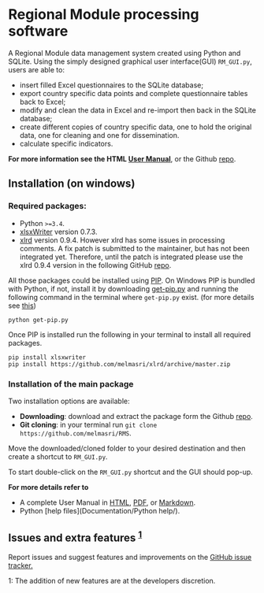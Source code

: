 
<link rel='stylesheet' href='markdown.css'/>

# Regional Module processing software
A Regional Module data management system created using Python and SQLite. Using the simply designed graphical user interface(GUI) `RM_GUI.py`, users are able to:

* insert filled Excel questionnaires to the SQLite database;
* export country specific data points and complete questionnaire tables back to Excel;
* modify and clean the data in Excel and re-import then back in the SQLite database;
* create different copies of country specific data, one to hold the original data, one for cleaning and one for dissemination.
* calculate specific indicators.

**For more information see the HTML [User Manual](Documentation/user-manual.html)**, or the Github [repo](https://github.com/melmasri/RMS).

## Installation (on windows)
### Required packages:

* Python `>=3.4`. 
* [xlsxWriter](https://xlsxwriter.readthedocs.org/) version 0.7.3.
* [xlrd](https://pypi.python.org/pypi/xlrd) version 0.9.4. However
  xlrd has some issues in processing comments. A fix patch is submitted to the maintainer, but has not been integrated yet. Therefore, until the patch is integrated please use the xlrd 0.9.4 version in the following GitHub [repo](https://github.com/melmasri/xlrd).

All those packages could be installed using
[PIP](https://pypi.python.org/pypi/pip). On Windows PIP is bundled
with Python, if not, install it by downloading  [get-pip.py](get-pip.py) and running the following command in the terminal where `get-pip.py` exist. (for more details see [this](https://pip.pypa.io/en/stable/installing.html#install-pip))

```
python get-pip.py
```

Once PIP is installed run the following in your terminal to install all required packages.

```
pip install xlsxwriter
pip install https://github.com/melmasri/xlrd/archive/master.zip
```

### Installation of the main package
Two installation options are available:

* **Downloading**: download and extract the package form the Github [repo](https://github.com/melmasri/RMS). 
* **Git cloning**: in your terminal run `git clone https://github.com/melmasri/RMS`.

Move the downloaded/cloned folder to your desired destination and then create a shortcut to `RM_GUI.py`.

To start double-click on the `RM_GUI.py` shortcut and the GUI should pop-up.

**For more details refer to**

* A complete User Manual in [HTML](Documentation/user-manual.html), [PDF](Documentation/user-manual.pdf), or [Markdown](Documentation/user-manual.org).
* Python [help files](Documentation/Python help/).


## Issues and extra features <sup>[1](#myfootnote1)</sup>
Report issues and suggest features and improvements on the [GitHub issue tracker.](https://github.com/melmasri/RMS/issues)


<a name="myfootnote1">1</a>: The addition of new features are at the developers discretion.




